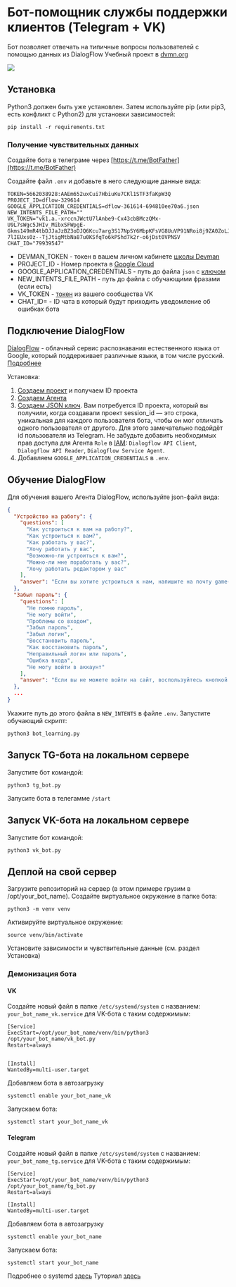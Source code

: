 # Бот-помощник службы поддержки клиентов (Telegram + VK)


Бот позволяет отвечать на типичные вопросы пользователей с помощью данных из DialogFlow
Учебный проект в [dvmn.org](https://dvmn.org/)

![](https://s4.gifyu.com/images/IMG_0992.gif)

## Установка

Python3 должен быть уже установлен. Затем используйте pip (или pip3, есть конфликт с Python2) для установки зависимостей:

```
pip install -r requirements.txt
```

### Получение чувствительных данных

Создайте бота в телеграме через [https://t.me/BotFather](https://t.me/BotFather)

Создайте файл ``.env`` и добавьте в него следующие данные вида:

```
TOKEN=5662038928:AAEm652uxCui7HbiuKu7CKl1STF3faKpW3Q
PROJECT_ID=dflow-329614
GOOGLE_APPLICATION_CREDENTIALS=dflow-361614-694810ee70a6.json
NEW_INTENTS_FILE_PATH=""
VK_TOKEN="vk1.a.-xrccnJWctU7lAnbe9-Cx43cbBMczQMx-U9L7sWgc5JHIv_MibxSFWpgE-Gkms149mR4tbDJJaJzBZ3oDJQ6Kcu7arg3S17NpSY6MbpKFsVG8UuVP91NRoi8j9ZA0ZoLJnj4Ek0DR0_UUSPJqV-7lIEUxs0z--TjJtigMtbNa87u0KSfqTo6kPShd7k2r-o6jDst0VPNSV
CHAT_ID="79939547"
```

- DEVMAN_TOKEN - токен в вашем личном кабинете [школы Devman](https://dvmn.org/api/docs/) 
- PROJECT_ID - Номер проекта в [Google Cloud ](https://console.cloud.google.com/)
- GOOGLE_APPLICATION_CREDENTIALS - путь до файла ``json`` c [ключом](https://cloud.google.com/docs/authentication/client-libraries)
- NEW_INTENTS_FILE_PATH - путь до файла с обучающими фразами (если есть)
- VK_TOKEN - [токен](https://vk.com/@articles_vk-token-groups?ysclid=lb26bno4x7379535242) из вашего сообщества VK
- CHAT_ID= - ID чата в который будут приходить уведомление об ошибках бота

## Подключение DialogFlow

[DialogFlow](https://dialogflow.cloud.google.com/#/login) - облачный сервис распознавания естественного языка от Google, который поддерживает различные языки, в том числе русский.
[Подробнее](https://habr.com/ru/post/502688/)

Установка:
1. [Создаем проект](https://cloud.google.com/dialogflow/es/docs/quick/setup) и получаем ID проекта
2. [Cоздаем Агента](https://cloud.google.com/dialogflow/es/docs/quick/build-agent)
3. [Создаем JSON ключ](https://dvmn.org/modules/chat-bots/lesson/support-bot/#6). Вам потребуется ID проекта, который вы получили, когда создавали проект
session_id — это строка, уникальная для каждого пользователя бота, чтобы он мог отличать одного пользователя от другого. Для этого замечательно подойдёт id пользователя из Telegram. Не забудьте добавить необходимых прав доступа для Агента ``Role`` в [IAM](https://console.cloud.google.com/iam-admin): ``Dialogflow API Client``,
``Dialogflow API Reader``, ``Dialogflow Service Agent``.
4. Добавляем ``GOOGLE_APPLICATION_CREDENTIALS`` в ``.env``. 

## Обучение DialogFlow

Для обучения вашего Агента DialogFlow, используйте json-файл вида:

```json
{
  "Устройство на работу": {
    "questions": [
      "Как устроиться к вам на работу?",
      "Как устроиться к вам?",
      "Как работать у вас?",
      "Хочу работать у вас",
      "Возможно-ли устроиться к вам?",
      "Можно-ли мне поработать у вас?",
      "Хочу работать редактором у вас"
    ],
    "answer": "Если вы хотите устроиться к нам, напишите на почту game-of-verbs@gmail.com мини-эссе о себе и прикрепите ваше портфолио."
  },
  "Забыл пароль": {
    "questions": [
      "Не помню пароль",
      "Не могу войти",
      "Проблемы со входом",
      "Забыл пароль",
      "Забыл логин",
      "Восстановить пароль",
      "Как восстановить пароль",
      "Неправильный логин или пароль",
      "Ошибка входа",
      "Не могу войти в аккаунт"
    ],
    "answer": "Если вы не можете войти на сайт, воспользуйтесь кнопкой «Забыли пароль?» под формой входа. Вам на почту прийдёт письмо с дальнейшими инструкциями. Проверьте папку «Спам», иногда письма попадают в неё."
  },
  ...
}

```

Укажите путь до этого файла в ``NEW_INTENTS`` в файле ``.env``.
Запустите обучающий скрипт:

```
python3 bot_learning.py
```

## Запуск TG-бота на локальном сервере

Запустите бот командой:

```
python3 tg_bot.py
```

Запусите бота в телегамме ``/start``

## Запуск VK-бота на локальном сервере

Запустите бот командой:

```
python3 vk_bot.py
```

## Деплой на свой сервер

Загрузите репозиторий на сервер (в этом примере грузим в /opt/your_bot_name).
Создайте виртуальное окружение в папке бота:

```commandline
python3 -m venv venv
```

Активируйте виртуальное окружение:

```
source venv/bin/activate
```
Установите зависимости и чувствительные данные (см. раздел Установка)

### Демонизация бота

#### VK
Создайте новый файл в папке ``/etc/systemd/system`` с названием:
``your_bot_name_vk.service`` для VK-бота c таким содержимым:

```
[Service]
ExecStart=/opt/your_bot_name/venv/bin/python3 /opt/your_bot_name/vk_bot.py
Restart=always


[Install]
WantedBy=multi-user.target
```

Добавляем бота в автозагрузку

```commandline
systemctl enable your_bot_name_vk
```

Запускаем бота:

```commandline
systemctl start your_bot_name_vk
```

#### Telegram
Создайте новый файл в папке ``/etc/systemd/system`` с названием:
``your_bot_name_tg.service`` для VK-бота c таким содержимым:

```
[Service]
ExecStart=/opt/your_bot_name/venv/bin/python3 /opt/your_bot_name/tg_bot.py
Restart=always

[Install]
WantedBy=multi-user.target
```

Добавляем бота в автозагрузку

```commandline
systemctl enable your_bot_name
```

Запускаем бота:

```commandline
systemctl start your_bot_name
```

Подробнее о systemd [здесь](https://www.freedesktop.org/software/systemd/man/systemd.service.html)
Туториал [здесь](https://4te.me/post/systemd-unit-ubuntu/)